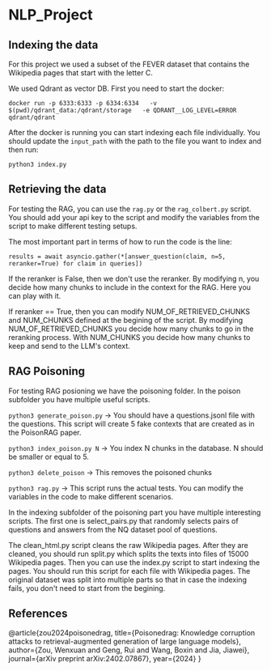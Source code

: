 # NLP_Project

## Indexing the data

For this project we used a subset of the FEVER dataset that contains the Wikipedia pages that start with the letter C.

We used Qdrant as vector DB. First you need to start the docker:

`docker run -p 6333:6333 -p 6334:6334   -v $(pwd)/qdrant_data:/qdrant/storage   -e QDRANT__LOG_LEVEL=ERROR   qdrant/qdrant`

After the docker is running you can start indexing each file individually. You should update the `input_path` with the path to the file you want to index and then run:

`python3 index.py`

## Retrieving the data

For testing the RAG, you can use the `rag.py` or the `rag_colbert.py` script. You should add your api key to the script and modify the variables from the script to make different testing setups.

The most important part in terms of how to run the code is the line:

`results = await asyncio.gather(*[answer_question(claim, n=5, reranker=True) for claim in queries])`

If the reranker is False, then we don't use the reranker. By modifying n, you decide how many chunks to include in the context for the RAG. Here you can play with it.

If reranker == True, then you can modify NUM_OF_RETRIEVED_CHUNKS and NUM_CHUNKS defined at the begining of the script. By modifying NUM_OF_RETRIEVED_CHUNKS you decide how many chunks to go in the reranking process. With NUM_CHUNKS you decide how many chunks to keep and send to the LLM's context.


## RAG Poisoning

For testing RAG posioning we have the poisoning folder. In the poison subfolder you have multiple useful scripts.

`python3 generate_poison.py` -> You should have a questions.jsonl file with the questions. This script will create 5 fake contexts that are created as in the PoisonRAG paper.

`python3 index_poison.py N` -> You index N chunks in the database. N should be smaller or equal to 5.

`python3 delete_poison` -> This removes the poisoned chunks

`python3 rag.py` -> This script runs the actual tests. You can modify the variables in the code to make different scenarios.


In the indexing subfolder of the poisoning part you have multiple interesting scripts. The first one is select_pairs.py that randomly selects pairs of questions and answers from the NQ dataset pool of questions.

The clean_html.py script cleans the raw Wikipedia pages. After they are cleaned, you should run split.py which splits the texts into files of 15000 Wikipedia pages. Then you can use the index.py script to start indexing the pages. You should run this script for each file with Wikipedia pages. The original dataset was split into multiple parts so that in case the indexing fails, you don't need to start from the begining.


## References

@article{zou2024poisonedrag,
  title={Poisonedrag: Knowledge corruption attacks to retrieval-augmented generation of large language models},
  author={Zou, Wenxuan and Geng, Rui and Wang, Boxin and Jia, Jiawei},
  journal={arXiv preprint arXiv:2402.07867},
  year={2024}
}